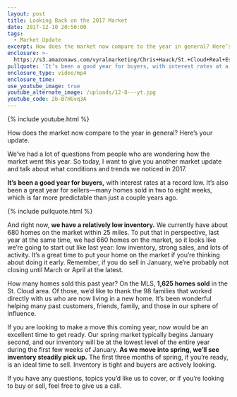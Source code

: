 ```yaml
---
layout: post
title: Looking Back on the 2017 Market
date: 2017-12-10 20:50:00
tags:
  - Market Update
excerpt: How does the market now compare to the year in general? Here’s your update.
enclosure: >-
  https://s3.amazonaws.com/vyralmarketing/Chris+Hauck/St.+Cloud+Real+Estate+2017+market+update.mp4
pullquote: 'It’s been a good year for buyers, with interest rates at a record low.'
enclosure_type: video/mp4
enclosure_time:
use_youtube_image: true
youtube_alternate_image: /uploads/12-8---yt.jpg
youtube_code: 2b-B7HGvq3A
---
```



{% include youtube.html %}

How does the market now compare to the year in general? Here’s your update.

We’ve had a lot of questions from people who are wondering how the market went this year. So today, I want to give you another market update and talk about what conditions and trends we noticed in 2017.

**It’s been a good year for buyers,** with interest rates at a record low. It’s also been a great year for sellers—many homes sold in two to eight weeks, which is far more predictable than just a couple years ago.

{% include pullquote.html %}

And right now, **we have a relatively low inventory.** We currently have about 680 homes on the market within 25 miles. To put that in perspective, last year at the same time, we had 660 homes on the market, so it looks like we’re going to start out like last year: low inventory, strong sales, and lots of activity. It’s a great time to put your home on the market if you’re thinking about doing it early. Remember, if you do sell in January, we’re probably not closing until March or April at the latest.

How many homes sold this past year? On the MLS, **1,625 homes** **sold** in the St. Cloud area. Of those, we’d like to thank the 98 families that worked directly with us who are now living in a new home. It’s been wonderful helping many past customers, friends, family, and those in our sphere of influence.

If you are looking to make a move this coming year, now would be an excellent time to get ready. Our spring market typically begins January second, and our inventory will be at the lowest level of the entire year during the first few weeks of January. **As we move into spring, we’ll see inventory steadily pick up.** The first three months of spring, if you’re ready, is an ideal time to sell. Inventory is tight and buyers are actively looking.

If you have any questions, topics you’d like us to cover, or if you’re looking to buy or sell, feel free to give us a call.